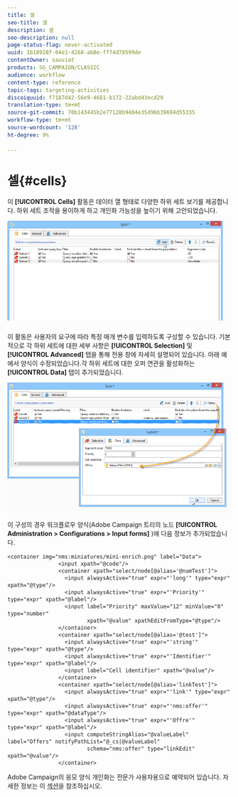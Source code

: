 ```yaml
---
title: 셀
seo-title: 셀
description: 셀
seo-description: null
page-status-flag: never-activated
uuid: 1b18928f-04e1-4268-ab8e-ff74d78599de
contentOwner: sauviat
products: SG_CAMPAIGN/CLASSIC
audience: workflow
content-type: reference
topic-tags: targeting-activities
discoiquuid: f7187d42-56e9-4681-b172-22abd43ecd29
translation-type: tm+mt
source-git-commit: 70b143445b2e77128b9404e35d96b39694d55335
workflow-type: tm+mt
source-wordcount: '128'
ht-degree: 9%

---
```



# 셀{#cells}

이 **[!UICONTROL Cells]** 활동은 데이터 열 형태로 다양한 하위 세트 보기를 제공합니다. 하위 세트 조작을 용이하게 하고 개인화 가능성을 높이기 위해 고안되었습니다.

![](assets/wf_split_cells.png)

이 활동은 사용자의 요구에 따라 특정 매개 변수를 입력하도록 구성할 수 있습니다. 기본적으로 각 하위 세트에 대한 세부 사항은 **[!UICONTROL Selection]** 및 **[!UICONTROL Advanced]** 탭을 통해 전용 창에 자세히 설명되어 있습니다. 아래 예에서 양식이 수정되었습니다.각 하위 세트에 대한 오퍼 연관을 활성화하는 **[!UICONTROL Data]** 탭이 추가되었습니다.

![](assets/wf_split_cells_with_customization.png)

이 구성의 경우 워크플로우 양식(Adobe Campaign 트리의 노드 **[!UICONTROL Administration > Configurations > Input forms]** )에 다음 정보가 추가되었습니다.

```
<container img="nms:miniatures/mini-enrich.png" label="Data">
                <input xpath="@code"/>
                <container xpath="select/node[@alias='@numTest']">
                  <input alwaysActive="true" expr="'long'" type="expr" xpath="@type"/>
                  <input alwaysActive="true" expr="'Priority'" type="expr" xpath="@label"/>
                  <input label="Priority" maxValue="12" minValue="0" type="number"
                         xpath="@value" xpathEditFromType="@type"/>
                </container>
                <container xpath="select/node[@alias='@test']">
                  <input alwaysActive="true" expr="'string'" type="expr" xpath="@type"/>
                  <input alwaysActive="true" expr="'Identifier'" type="expr" xpath="@label"/>
                  <input label="Cell identifier" xpath="@value"/>
                </container>
                <container xpath="select/node[@alias='linkTest']">
                  <input alwaysActive="true" expr="'link'" type="expr" xpath="@type"/>
                  <input alwaysActive="true" expr="'nms:offer'" type="expr" xpath="@dataType"/>
                  <input alwaysActive="true" expr="'Offre'" type="expr" xpath="@label"/>
                  <input computeStringAlias="@valueLabel" label="Offers" notifyPathList="@_cs|@valueLabel"
                         schema="nms:offer" type="linkEdit" xpath="@value"/>
                </container>
```

Adobe Campaign의 응모 양식 개인화는 전문가 사용자용으로 예약되어 있습니다. 자세한 정보는 이 [섹션](../../configuration/using/identifying-a-form.md)을 참조하십시오.
